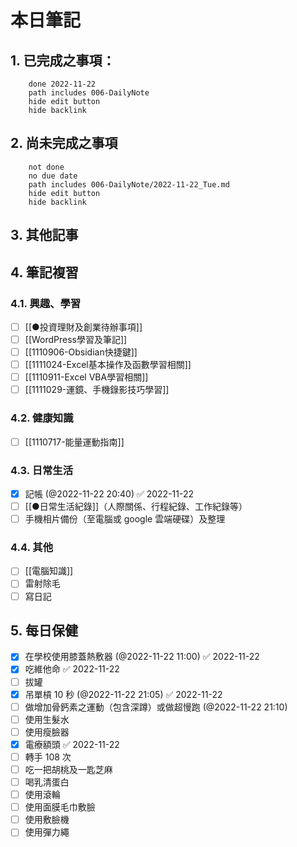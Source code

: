 # 本日筆記



## 1. 已完成之事項：
```tasks
	done 2022-11-22
	path includes 006-DailyNote
	hide edit button 
	hide backlink
```

## 2. 尚未完成之事項
```tasks
	not done
	no due date
	path includes 006-DailyNote/2022-11-22_Tue.md
	hide edit button 
	hide backlink
```

## 3. 其他記事

## 4. 筆記複習
### 4.1. 興趣、學習
- [ ] [[●投資理財及創業待辦事項]]
- [ ] [[WordPress學習及筆記]]
- [ ] [[1110906-Obsidian快捷鍵]]
- [ ] [[1111024-Excel基本操作及函數學習相關]]
- [ ] [[1110911-Excel VBA學習相關]]
- [ ] [[1111029-運鏡、手機錄影技巧學習]]

### 4.2. 健康知識
- [ ] [[1110717-能量運動指南]]

### 4.3. 日常生活
- [x] 記帳 (@2022-11-22 20:40) ✅ 2022-11-22
- [ ] [[●日常生活紀錄]]（人際關係、行程紀錄、工作紀錄等）
- [ ] 手機相片備份（至電腦或 google 雲端硬碟）及整理

### 4.4. 其他
- [ ] [[電腦知識]]
- [ ] 雷射除毛
- [ ] 寫日記

## 5. 每日保健
- [x] 在學校使用膝蓋熱敷器 (@2022-11-22 11:00) ✅ 2022-11-22
- [x] 吃維他命 ✅ 2022-11-22
- [ ] 拔罐 
- [x] 吊單槓 10 秒 (@2022-11-22 21:05) ✅ 2022-11-22
- [ ] 做增加骨鈣素之運動（包含深蹲）或做超慢跑 (@2022-11-22 21:10)
- [ ] 使用生髮水
- [ ] 使用瘦臉器
- [x] 電療額頭 ✅ 2022-11-22
- [ ] 轉手 108 次
- [ ] 吃一把胡桃及一匙芝麻
- [ ] 喝乳清蛋白
- [ ] 使用滾輪
- [ ] 使用面膜毛巾敷臉
- [ ] 使用敷臉機
- [ ] 使用彈力繩